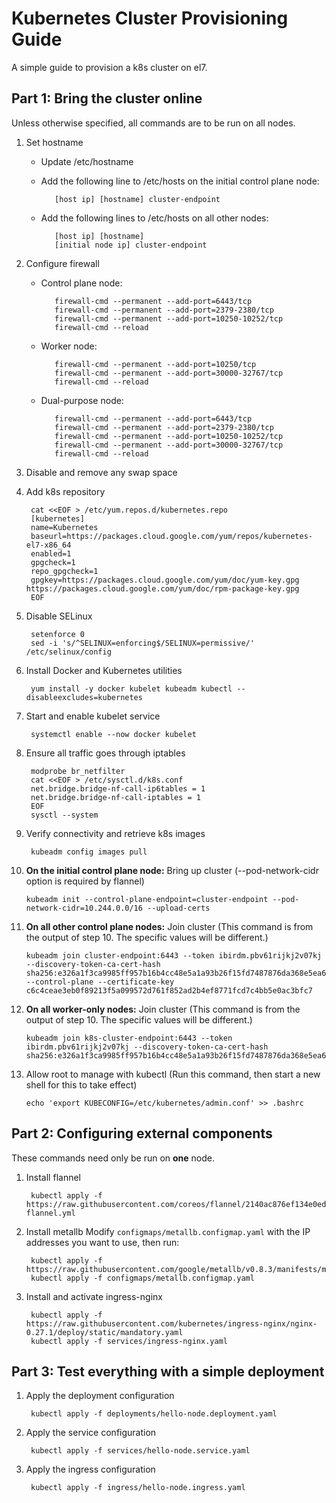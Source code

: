 # Kubernetes Cluster Provisioning Guide
A simple guide to provision a k8s cluster on el7.

## Part 1: Bring the cluster online
Unless otherwise specified, all commands are to be run on all nodes.

1. Set hostname
   - Update /etc/hostname
   - Add the following line to /etc/hosts on the initial control plane node:

            [host ip] [hostname] cluster-endpoint

   - Add the following lines to /etc/hosts on all other nodes:

            [host ip] [hostname] 
            [initial node ip] cluster-endpoint

2. Configure firewall
   - Control plane node:

            firewall-cmd --permanent --add-port=6443/tcp
            firewall-cmd --permanent --add-port=2379-2380/tcp
            firewall-cmd --permanent --add-port=10250-10252/tcp
            firewall-cmd --reload

   - Worker node:

            firewall-cmd --permanent --add-port=10250/tcp
            firewall-cmd --permanent --add-port=30000-32767/tcp
            firewall-cmd --reload
   - Dual-purpose node:

            firewall-cmd --permanent --add-port=6443/tcp
            firewall-cmd --permanent --add-port=2379-2380/tcp
            firewall-cmd --permanent --add-port=10250-10252/tcp
            firewall-cmd --permanent --add-port=30000-32767/tcp
            firewall-cmd --reload

3. Disable and remove any swap space
4. Add k8s repository

        cat <<EOF > /etc/yum.repos.d/kubernetes.repo
        [kubernetes]
        name=Kubernetes
        baseurl=https://packages.cloud.google.com/yum/repos/kubernetes-el7-x86_64
        enabled=1
        gpgcheck=1
        repo_gpgcheck=1
        gpgkey=https://packages.cloud.google.com/yum/doc/yum-key.gpg https://packages.cloud.google.com/yum/doc/rpm-package-key.gpg
        EOF

5. Disable SELinux

        setenforce 0
        sed -i 's/^SELINUX=enforcing$/SELINUX=permissive/' /etc/selinux/config

6. Install Docker and Kubernetes utilities

        yum install -y docker kubelet kubeadm kubectl --disableexcludes=kubernetes

7. Start and enable kubelet service

        systemctl enable --now docker kubelet

8. Ensure all traffic goes through iptables

        modprobe br_netfilter
        cat <<EOF > /etc/sysctl.d/k8s.conf
        net.bridge.bridge-nf-call-ip6tables = 1
        net.bridge.bridge-nf-call-iptables = 1
        EOF
        sysctl --system

9. Verify connectivity and retrieve k8s images

        kubeadm config images pull

10. **On the initial control plane node:** Bring up cluster (--pod-network-cidr option is required by flannel)

        kubeadm init --control-plane-endpoint=cluster-endpoint --pod-network-cidr=10.244.0.0/16 --upload-certs

11. **On all other control plane nodes:** Join cluster (This command is from the output of step 10. The specific values will be different.)

        kubeadm join cluster-endpoint:6443 --token ibirdm.pbv61rijkj2v07kj --discovery-token-ca-cert-hash sha256:e326a1f3ca9985ff957b16b4cc48e5a1a93b26f15fd7487876da368e5ea669ca --control-plane --certificate-key c6c4ceae3eb0f89213f5a099572d761f852ad2b4ef8771fcd7c4bb5e0ac3bfc7
        
12. **On all worker-only nodes:** Join cluster (This command is from the output of step 10. The specific values will be different.)

        kubeadm join k8s-cluster-endpoint:6443 --token ibirdm.pbv61rijkj2v07kj --discovery-token-ca-cert-hash sha256:e326a1f3ca9985ff957b16b4cc48e5a1a93b26f15fd7487876da368e5ea669ca


13. Allow root to manage with kubectl (Run this command, then start a new shell for this to take effect)

        echo 'export KUBECONFIG=/etc/kubernetes/admin.conf' >> .bashrc


## Part 2: Configuring external components
These commands need only be run on **one** node.

1. Install flannel

        kubectl apply -f https://raw.githubusercontent.com/coreos/flannel/2140ac876ef134e0ed5af15c65e414cf26827915/Documentation/kube-flannel.yml

2. Install metallb
   Modify `configmaps/metallb.configmap.yaml` with the IP addresses you want to use, then run:

        kubectl apply -f https://raw.githubusercontent.com/google/metallb/v0.8.3/manifests/metallb.yaml
        kubectl apply -f configmaps/metallb.configmap.yaml

3. Install and activate ingress-nginx

        kubectl apply -f https://raw.githubusercontent.com/kubernetes/ingress-nginx/nginx-0.27.1/deploy/static/mandatory.yaml
        kubectl apply -f services/ingress-nginx.yaml
        
## Part 3: Test everything with a simple deployment

1. Apply the deployment configuration

        kubectl apply -f deployments/hello-node.deployment.yaml

2. Apply the service configuration

        kubectl apply -f services/hello-node.service.yaml

3. Apply the ingress configuration

        kubectl apply -f ingress/hello-node.ingress.yaml

